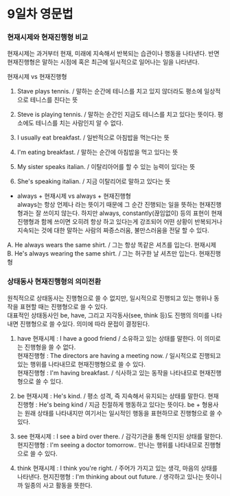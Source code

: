 # 9일차 영문법

### 현재시제와 현재진행형 비교

현재시제는 과거부터 현재, 미래에 지속해서 반복되는 습관이나 행동을 나타낸다. 반면 현재진행형은 말하는 시점에 혹은 최근에 일시적으로 일어나는 일을 나타낸다.

현재시제 vs 현재진행형

1. Stave plays tennis. / 말하는 순간에 테니스를 치고 있지 않더라도 평소에 일상적으로 테니스를 친다는 뜻
1. Steve is playing tennis. / 말하는 순간인 지금도 테니스를 치고 있다는 뜻이다. 평소에도 테니스를 치는 사람인지 알 수 없다.

1. I usually eat breakfast. / 일반적으로 아침밥을 먹는다는 뜻
1. I'm eating breakfast. / 말하는 순간에 아침밥을 먹고 있다는 뜻

1. My sister speaks italian. / 이탈리아어를 할 수 있는 능력이 있다는 뜻
1. She's speaking italian. / 지금 이탈리어로 말하고 있다는 뜻

-   always + 현재시제 vs always + 현재진행형  
    always는 항상 언제나 라는 뜻이기 때문에 그 순간 진행되는 일을 뜻하는 현재진행형과는 잘 쓰이지 않는다. 하지만 always, constantly(끊임없이) 등의 표현이 현재진행형과 함께 쓰이면 오히려 항상 하고 있다는게 강조되어 어떤 상황이 반복되거나 지속되는 것에 대한 말하는 사람의 짜증스러움, 불만스러움을 전달 할 수 있다.

A. He always wears the same shirt. / 그는 항상 똑같은 셔츠를 입는다. 현재시제  
B. He's always wearing the same shirt. / 그는 허구한 날 셔츠만 입는다. 현재진행형

### 상태동사 현재진행형의 의미전환

원칙적으로 상태동사는 진행형으로 쓸 수 없지만, 일시적으로 진행되고 있는 행위나 동작을 표현할 때는 진행형으로 쓸 수 있다.  
대표적인 상태동사인 be, have, 그리고 지각동사(see, think 등)도 진행의 의미를 나타내면 진행형으로 쓸 수있다. 의미에 따라 문접이 결정된다.

1. have
   현재시제 : I have a good friend / 소유하고 있는 상태를 말한다. 이 의미로는 진행형을 쓸 수 없다.  
   현재진행형 : The directors are having a meeting now. / 일시적으로 진행되고 있는 행위를 나타내므로 현재진행형으로 쓸 수 있다.  
   현재진행형 : I'm having breakfast. / 식사하고 있는 동작을 나타내므로 현재진행형으로 쓸 수 있다.
2. be
   현재시제 : He's kind. / 평소 성격, 즉 지속해서 유지되는 상태를 말한다.
   현재진행형 : He's being kind / 지금 친절하게 행동하고 있다는 뜻이다. be + 형용사는 원래 상태를 나타내지만 여기서는 일시적인 행동을 표현하므로 진행형으로 쓸 수 있다.

3. see
   현재시제 : I see a bird over there. / 감각기관을 통해 인지된 상태를 말한다.
   현지진행형 : I'm seeing a doctor tomorrow.. 만나는 행위를 나타내므로 진행형으로 쓸 수 있다.

4. think
   현재시제 : I think you're right. / 주어가 가지고 있는 생각, 마음의 상태를 나타낸다.
   현지진행형 : I'm thinking about out future. / 생각하고 있나는 뜻이니까 일종의 사고 활동을 뜻한다.
